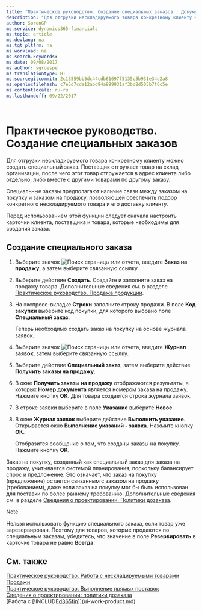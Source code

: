 ```yaml
---
title: "Практическое руководство. Создание специальных заказов | Документы Майкрософт"
description: "Для отгрузки нескладируемого товара конкретному клиенту можно создать специальный заказ. Поставщик отгружает товар на склад организации, после чего этот товар отгружается в адрес клиента либо отдельно, либо вместе с другими товарами по другому заказу."
author: SorenGP
ms.service: dynamics365-financials
ms.topic: article
ms.devlang: na
ms.tgt_pltfrm: na
ms.workload: na
ms.search.keywords: 
ms.date: 09/08/2017
ms.author: sgroespe
ms.translationtype: HT
ms.sourcegitcommit: 2c13559bb3dc44cdb61697f5135c5b931e34d2a8
ms.openlocfilehash: c7e5d7cda12abd94a999031af3bc8d505b7f6c5e
ms.contentlocale: ru-ru
ms.lasthandoff: 09/22/2017

---
```

# <a name="how-to-create-special-orders"></a>Практическое руководство. Создание специальных заказов
Для отгрузки нескладируемого товара конкретному клиенту можно создать специальный заказ. Поставщик отгружает товар на склад организации, после чего этот товар отгружается в адрес клиента либо отдельно, либо вместе с другими товарами по другому заказу.  

Специальные заказы предполагают наличие связи между заказом на покупку и заказом на продажу, позволяющей обеспечить подбор конкретного нескладируемого товара и его доставку клиенту.  

Перед использованием этой функции следует сначала настроить карточки клиента, поставщика и товара, которые необходимы для создания заказа.  

## <a name="to-create-a-special-order"></a>Создание специального заказа  
1.  Выберите значок ![Поиск страницы или отчета](media/ui-search/search_small.png "Значок поиска страницы или отчета"), введите **Заказ на продажу**, а затем выберите связанную ссылку.  
2. Выберите действие **Создать**. Создайте и заполните заказ на продажу товара. Дополнительные сведения см. в разделе [Практическое руководство. Продажа продукции](sales-how-sell-products.md).
3.  На экспресс-вкладке **Строки** заполните строку продажи. В поле **Код закупки** выберите код покупки, для которого выбрано поле **Специальный заказ**.

    Теперь необходимо создать заказ на покупку на основе журнала заявок.  
4. Выберите значок ![Поиск страницы или отчета](media/ui-search/search_small.png "Значок поиска страницы или отчета"), введите **Журнал заявок**, затем выберите связанную ссылку.  
5. Выберите действие **Специальный заказ**, затем выберите действие **Получить заказы на продажу**.  
6.  В окне **Получить заказы на продажу** отображаются результаты, в которых **Номер документа** является номером заказа на продажу. Нажмите кнопку **ОК**. Для товара создается строка журнала заявок.  
7.  В строке заявки выберите в поле **Указание** выберите **Новое**.  
8.  В окне **Журнал заявок** выберите действие **Выполнить указание**. Открывается окно **Выполнение указаний - заявка**. Нажмите кнопку **ОК**.  

    Отобразится сообщение о том, что созданы заказы на покупку. Нажмите кнопку **OK**.  

Заказ на покупку, созданный как специальный заказ для заказа на продажу, учитывается системой планирования, поскольку балансирует спрос и предложение. Это означает, что заказ на покупку (предложение) остается связанным с заказом на продажу (требованием), даже если заказ на покупку мог бы быть использован для поставки по более раннему требованию. Дополнительные сведения см. в разделе [Сведения о проектировании. Политики дозаказа](design-details-reservation-order-tracking-and-action-messaging.md).  

> [!NOTE]  
>  Нельзя использовать функцию специального заказа, если товар уже зарезервирован. Поэтому для товаров, которые продаются по специальным заказам, убедитесь, что значение в поле **Резервировать** в карточке товара не равно **Всегда**.  

## <a name="see-also"></a>См. также  
[Практическое руководство. Работа с нескладируемыми товарами](inventory-how-work-nonstock-items.md)  
[Продажи](sales-manage-sales.md)  
[Практическое руководство. Выполнение прямых поставок](sales-how-drop-shipment.md)   
[Сведения о проектировании: политики дозаказа](design-details-reservation-order-tracking-and-action-messaging.md)  
[Работа с [!INCLUDE[d365fin](includes/d365fin_md.md)]](ui-work-product.md)

